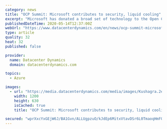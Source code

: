 ```yaml
---
category: news
title: "OCP Summit: Microsoft contributes to security, liquid cooling"
excerpt: "Microsoft has donated a broad set of technology to the Open Compute Project's open source data center stack, at this year's enitrely virtual OCP Summit. \"We believe data privacy and security are fundamental to building and maintaining trust in the cloud,"
publishedDateTime: 2020-05-14T12:37:00Z
webUrl: "https://www.datacenterdynamics.com/en/news/ocp-summit-microsoft-contributes-security-liquid-cooling/"
type: article
quality: 32
heat: 32
published: false

provider:
  name: Datacenter Dynamics
  domain: datacenterdynamics.com

topics:
  - Azure

images:
  - url: "https://media.datacenterdynamics.com/media/images/Kushagra.2e16d0ba.fill-1200x630.png"
    width: 1200
    height: 630
    isCached: true
    title: "OCP Summit: Microsoft contributes to security, liquid cooling"

secured: "wprXxcYxGEjW6J/BA1Gvn/ALLUgpzuO/kJdEp6MitxVtavDSr6L0TmaoqHmFOXMt6a2ADCE5KmgOKWLw2WzVvg05/zNLw65pZSowmqkyaaylwGOWyFVOE1HrYf8NHpLBrT017WVg9JWmoozvla4Weg3kcSYiT7q6I77DgifIWPKqJ9syxbhGi74kdXDNrME4S5+hSKDaY+vMwgXa3F8dBQAWtrzj5wD7cfdr/THDLaJz5y+G9V9SeNTfzwBRM7vDq6aHB5SVOOAKsXEFi7ys7UTp7ejxTZxpECEgwG8SaDQDlJfditU0SXP5ThbSdyKf;1yJlFMvUj6Rvw5jEskYCAw=="
---
```


